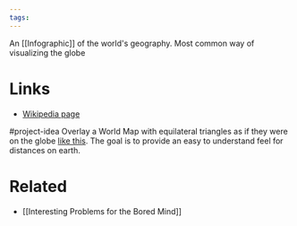 ```yaml
---
tags:
---
```


An [[Infographic]] of the world's geography. Most common way of visualizing the globe

# Links

- [Wikipedia page](https://en.wikipedia.org/wiki/Mercator_projection)

#project-idea Overlay a World Map with equilateral triangles as if they were on the globe [like this](https://www.freesteel.co.uk/wpblog/2013/07/15/triangulating-a-sphere/). The goal is to provide an easy to understand feel for distances on earth.

# Related
- [[Interesting Problems for the Bored Mind]]
